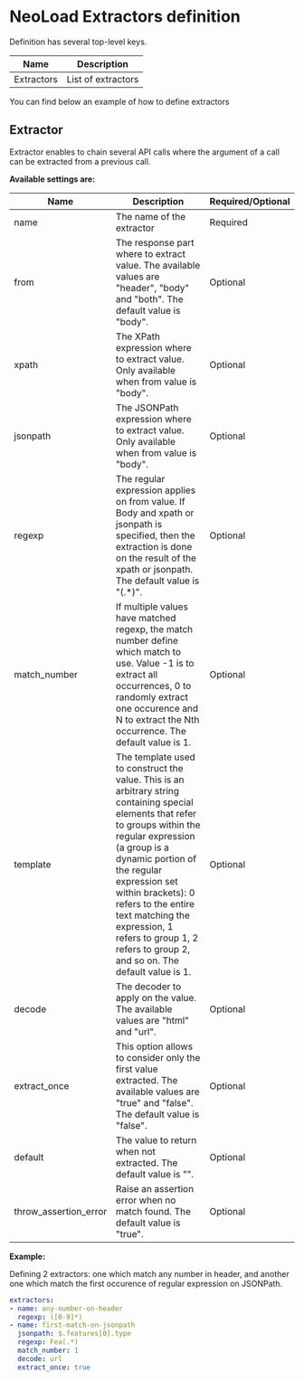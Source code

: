 # NeoLoad Extractors definition
Definition has several top-level keys.

| Name        | Description           |
| ----------- | --------------------- |
| Extractors  | List of extractors    |

You can find below an example of how to define extractors

## Extractor
Extractor enables to chain several API calls where the argument of a call can be extracted from a previous call.

**Available settings are:**

| Name                   | Description                                                  | Required/Optional |
| ---------------------- | ------------------------------------------------------------------------------------------------------------------------------------------------------------------------------------------------------------------------------------------------------------------------------------------------------------------------------------------------------------------------------------- | ----------------- |
| name                   | The name of the extractor                                                                                                                                                                                                                                                                                                                                                             | Required          |
| from                   | The response part where to extract value. The available values are "header", "body" and "both". The default value is "body".                                                                                                                                                                                                                                                          | Optional          |
| xpath                  | The XPath expression where to extract value. Only available when from value is "body".                                                                                                                                                                                                                                                                                                | Optional          |
| jsonpath               | The JSONPath expression where to extract value. Only available when from value is "body".                                                                                                                                                                                                                                                                                             | Optional          |
| regexp                 | The regular expression applies on from value. If Body and xpath or jsonpath is specified, then the extraction is done on the result of the xpath or jsonpath. The default value is "(.*)".                                                                                                                                                                                            | Optional          |
| match_number           | If multiple values have matched regexp, the match number define which match to use. Value -1 is to extract all occurrences, 0 to randomly extract one occurence and N to extract the Nth occurrence. The default value is 1.                                                                                                                                                          | Optional          |
| template               | The template used to construct the value. This is an arbitrary string containing special elements that refer to groups within the regular expression (a group is a dynamic portion of the regular expression set within brackets): $0$ refers to the entire text matching the expression, $1$ refers to group 1, $2$ refers to group 2, and so on. The default value is $1$.          | Optional          |
| decode                 | The decoder to apply on the value. The available values are "html" and "url".                                                                                                                                                                                                                                                                                                         | Optional          |
| extract_once           | This option allows to consider only the first value extracted. The available values are "true" and "false". The default value is "false".                                                                                                                                                                                                                                             | Optional          |
| default                | The value to return when not extracted. The default value is "<NOT FOUND>".                                                                                                                                                                                                                                                                                                           | Optional          |
| throw_assertion_error  | Raise an assertion error when no match found. The default value is "true".                                                                                                                                                                                                                                                                                                            | Optional          |


**Example:**

Defining 2 extractors: one which match any number in header, and another one which match the first occurence of regular expression on JSONPath.

```yaml
extractors:
- name: any-number-on-header
  regexp: ([0-9]*)
- name: first-match-on-jsonpath
  jsonpath: $.features[0].type
  regexp: Fea(.*)
  match_number: 1
  decode: url
  extract_once: true
```